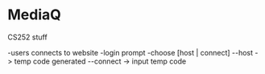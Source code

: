 # MediaQ
CS252 stuff



-users connects to website
-login prompt
-choose [host | connect]
--host -> temp code generated
--connect -> input temp code

